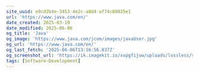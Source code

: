 ```yaml
---
site_uuid: e9cd2b4e-3453-4e2c-a8d4-af74c89835e1
url: 'https://www.java.com/en/'
date_created: 2025-03-19
date_modified: 2025-06-06
og_title: 'Java'
og_image: 'https://www.java.com/jcom/images/javaUser.jpg'
og_url: 'https://www.java.com/en/'
og_last_fetch: '2025-06-06T13:16:56.837Z'
og_screenshot_url: 'https://ik.imagekit.io/xvpgfijuw/uploads/lossless/screenshots/20250605_Java_og_screenshot.jpeg'
tags: [Software-Development]
---
```



